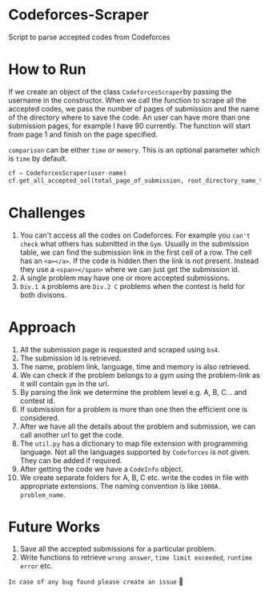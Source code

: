 # Codeforces-Scraper
Script to parse accepted codes from Codeforces

# How to Run
If we create an object of the class `CodeforcesScraper`by passing the username in the constructor.  When we call the function to scrape all the accepted codes, we pass the number of pages of submission and the name of the directory where to save the code. An user can have more than one submission pages, for example I have 90 currently. The function will start from page 1 and finish on the page specified.

`comparison` can be either `time` or `memory`. This is an optional parameter which is `time` by default.

```python
cf = CodeforcesScraper(user-name)
cf.get_all_accepted_sol(total_page_of_submission, root_directory_name_to_save_codes, comparison)
```

# Challenges
1. You can't access all the codes on Codeforces. For example you `can't check` what others has submitted in the `Gym`. Usually in the submission table, we can find the submission link in the first cell of a row. The cell has an `<a></a>`. If the code is hidden then the link is not present. Instead they use a `<span></span>` where we can just get the submission id.
2. A single problem may have one or more accepted submissions.
3. `Div.1 A` problems are `Div.2 C` problems when the contest is held for both divisons.

# Approach
1. All the submission page is requested and scraped using `bs4`.
2. The submission id is retrieved.
3. The name, problem link, language, time and memory is also retrieved.
4. We can check if the problem belongs to a gym using the problem-link as it will contain `gym` in the url.
5. By parsing the link we determine the problem level e.g. A, B, C... and contest id.
6. If submission for a problem is more than one then the efficient one is considered.
7. After we have all the details about the problem and submission, we can call another url to get the code.
8. The `util.py` has a dictionary to map file extension with programming language. Not all the languages supported by `Codeforces` is not given. They can be added if required.
9. After getting the code we have a `CodeInfo` object.
10. We create separate folders for A, B, C etc. write the codes in file with appropriate extensions. The naming convention is like `1000A. problem_name`.

# Future Works
1. Save all the accepted submissions for a particular problem.
2. Write functions to retrieve `wrong answer`, `time limit exceeded`, `runtime error` etc. 

`In case of any bug found please create an issue` 🙂
